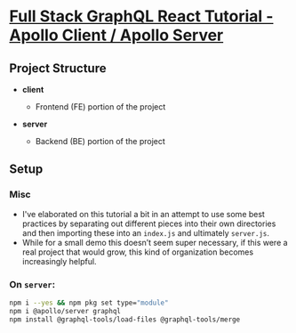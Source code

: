 # [Full Stack GraphQL React Tutorial - Apollo Client / Apollo Server](https://www.youtube.com/watch?v=BNYwj0ZvU1U)

## Project Structure

-   **client**

    -   Frontend (FE) portion of the project

-   **server**
    -   Backend (BE) portion of the project

## Setup

### Misc

-   I've elaborated on this tutorial a bit in an attempt to use some best practices by separating out different pieces into their own directories and then importing these into an `index.js` and ultimately `server.js`.
-   While for a small demo this doesn’t seem super necessary, if this were a real project that would grow, this kind of organization becomes increasingly helpful.

### On `server`:

```bash
npm i --yes && npm pkg set type="module"
npm i @apollo/server graphql
npm install @graphql-tools/load-files @graphql-tools/merge
```
